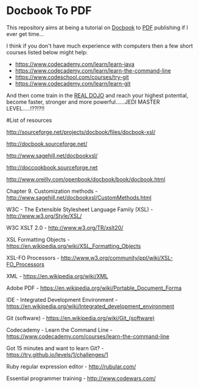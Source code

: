 # Docbook To PDF 

This repository aims at being a tutorial on [Docbook](http://docbook.sourceforge.net/) to [PDF](https://acrobat.adobe.com/au/en/products/about-adobe-pdf.html) publishing if I ever get time...

I think if you don't have much experience with computers then a few short courses listed below might help:

- https://www.codecademy.com/learn/learn-java
- https://www.codecademy.com/learn/learn-the-command-line
- https://www.codeschool.com/courses/try-git
- https://www.codecademy.com/learn/learn-git

And then come train in the [REAL DOJO](http://www.codewars.com) and reach your highest potential, become faster, stronger and more powerful......JEDI MASTER LEVEL.....!??!?!!  

#List of resources

http://sourceforge.net/projects/docbook/files/docbook-xsl/

http://docbook.sourceforge.net/

http://www.sagehill.net/docbookxsl/

http://doccookbook.sourceforge.net

http://www.oreilly.com/openbook/docbook/book/docbook.html

Chapter 9. Customization methods - http://www.sagehill.net/docbookxsl/CustomMethods.html

W3C - The Extensible Stylesheet Language Family (XSL) - http://www.w3.org/Style/XSL/

W3C XSLT 2.0 - http://www.w3.org/TR/xslt20/ 

XSL Formatting Objects - https://en.wikipedia.org/wiki/XSL_Formatting_Objects

XSL-FO Processors - http://www.w3.org/community/ppl/wiki/XSL-FO_Processors

XML - https://en.wikipedia.org/wiki/XML

Adobe PDF - https://en.wikipedia.org/wiki/Portable_Document_Forma

IDE - Integrated Development Environment - https://en.wikipedia.org/wiki/Integrated_development_environment

Git (software) - https://en.wikipedia.org/wiki/Git_(software)

Codecademy - Learn the Command Line - https://www.codecademy.com/courses/learn-the-command-line

Got 15 minutes and want to learn Git? - https://try.github.io/levels/1/challenges/1

Ruby regular expression editor - http://rubular.com/

Essential programmer training - http://www.codewars.com/


